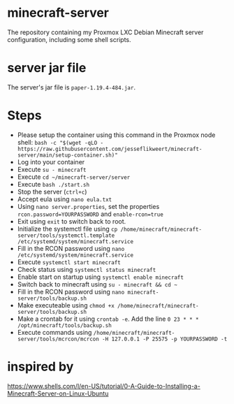 # minecraft-server
The repository containing my Proxmox LXC Debian Minecraft server configuration, including some shell scripts.

# server jar file
The server's jar file is `paper-1.19.4-484.jar`.

# Steps
* Please setup the container using this command in the Proxmox node shell: `bash -c "$(wget -qLO - https://raw.githubusercontent.com/jesseflikweert/minecraft-server/main/setup-container.sh)"`
* Log into your container
* Execute `su - minecraft`
* Execute `cd ~/minecraft-server/server`
* Execute `bash ./start.sh`
* Stop the server (`ctrl+c`)
* Accept eula using `nano eula.txt`
* Using `nano server.properties`, set the properties `rcon.password=YOURPASSWORD` and `enable-rcon=true`
* Exit using `exit` to switch back to root.
* Initialize the systemctl file using `cp /home/minecraft/minecraft-server/tools/systemctl.template /etc/systemd/system/minecraft.service`
* Fill in the RCON password using `nano /etc/systemd/system/minecraft.service`
* Execute `systemctl start minecraft`
* Check status using `systemctl status minecraft`
* Enable start on startup using `systemctl enable minecraft`
* Switch back to minecraft using `su - minecraft && cd ~`
* Fill in the RCON password using `nano minecraft-server/tools/backup.sh`
* Make executeable using `chmod +x /home/minecraft/minecraft-server/tools/backup.sh`
* Make a crontab for it using `crontab -e`. Add the line `0 23 * * * /opt/minecraft/tools/backup.sh`
* Execute commands using `/home/minecraft/minecraft-server/tools/mcrcon/mcrcon -H 127.0.0.1 -P 25575 -p YOURPASSWORD -t`

# inspired by
https://www.shells.com/l/en-US/tutorial/0-A-Guide-to-Installing-a-Minecraft-Server-on-Linux-Ubuntu